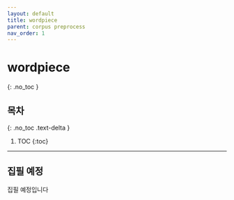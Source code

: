 ```yaml
---
layout: default
title: wordpiece
parent: corpus preprocess
nav_order: 1
---
```


# wordpiece
{: .no_toc }

## 목차
{: .no_toc .text-delta }

1. TOC
{:toc}

---

## 집필 예정

집필 예정입니다
